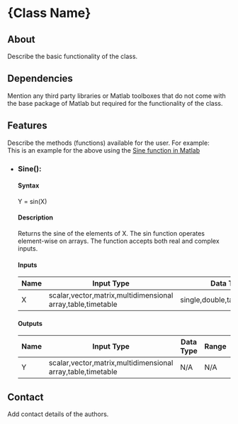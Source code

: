# {Class Name}

## About
Describe the basic functionality of the class.

## Dependencies
Mention any third party libraries or Matlab toolboxes that do not come with the base package of Matlab but required for the functionality of the class.

## Features
Describe the methods (functions) available for the user. For example:  
This is an example for the above using the [Sine function in Matlab](https://www.mathworks.com/help/matlab/ref/sin.html)
- ### Sine():
  #### Syntax
    Y = sin(X)
  #### Description
    Returns the sine of the elements of X. The sin function operates element-wise on arrays. The function accepts both real and complex inputs.
  #### Inputs
    | Name | Input Type | Data Type | Range | Description |
    | --- | --- | --- | --- | --- |
    | X | scalar,vector,matrix,multidimensional array,table,timetable | single,double,table,timetable | N/A | Input angle in radians|
  #### Outputs
    | Name | Input Type | Data Type | Range | Description |
    | --- | --- | --- | --- | --- |
    | Y | scalar,vector,matrix,multidimensional array,table,timetable | N/A | N/A | Sine of input angle |

## Contact
Add contact details of the authors.
